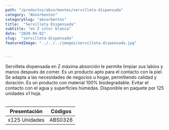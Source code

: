 ```yaml
---
path: "/productos/absorbentes/servilleta-dispensada"
category: "Absorbentes"
categorySlug: "absorbentes"
title:  "Servilleta Dispensada"
subtitle: "en Z color blanca"
date: "2020-04-02"
slug:  "servilleta-dispensada"
featuredImage: "../../../images/servilleta-dispensada.jpg"


---
```

Servilleta dispensada en Z máxima absorción le permite limpiar sus labios y manos después de comer. Es un producto apto para el contacto con la piel. Se adapta a las necesidades de negocios u hogar, permitiendo calidad y duración. Es un producto con material 100% biodegradable. Evitar el contacto con el agua y superficies húmedas. Disponible en paquete por 125 unidades x1 hoja.
<br> <br>
<table class="min-w-full md:min-w-0 divide-y-0 divide-gray-200">
          <thead class=" bg-white">
            <tr>
              <th scope="col" class="px-6 text-center text-xs font-medium text-primary-lighter uppercase tracking-wider">
                Presentación
              </th>
              <th scope="col" class="px-6 py-3 text-center text-xs font-medium text-primary-lighter uppercase tracking-wider">
                Códigos
              </th>
            </tr>
          </thead>
          <tbody>
            <tr class="bg-gray-400">
              <td class="px-6 py-4 whitespace-nowrap text-sm text-gray-700 text-center">
              x125 Unidades
              </td>
              <td class="px-6 py-4 whitespace-nowrap text-sm text-gray-700 text-center">
              ABS0326
              </td>
            </tr>
          </tbody>
        </table>
